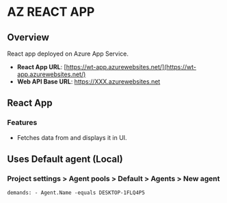 # AZ REACT APP

## Overview

React app deployed on Azure App Service.

- **React App URL**: [https://wt-app.azurewebsites.net/](https://wt-app.azurewebsites.net/)
- **Web API Base URL**: https://XXX.azurewebsites.net

## React App

### Features

- Fetches data from and displays it in UI.

## Uses Default agent (Local) 

### Project settings > Agent pools > Default > Agents > New agent


<code>demands:
    - Agent.Name -equals DESKTOP-1FLQ4P5</code>


